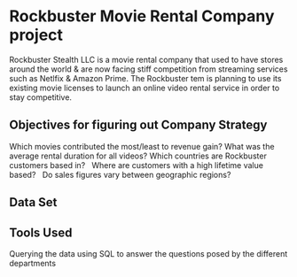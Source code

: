 # Rockbuster Movie Rental Company project

Rockbuster Stealth LLC is a movie rental company that used to have stores around the world & are now facing stiff competition from streaming services such as Netlfix & Amazon Prime.
The Rockbuster tem is planning to use its existing movie licenses to launch an online video rental service in order to stay competitive. 

## Objectives for figuring out Company Strategy 

 Which  movies  contributed  the  most/least  to  revenue  gain? 
 What  was  the  average  rental  duration  for  all  videos? 
 Which  countries  are  Rockbuster  customers  based  in?   
 Where  are  customers  with  a  high  lifetime  value  based?   
 Do  sales  figures  vary  between  geographic  regions?  


## Data Set 


## Tools Used 

Querying the data using SQL to answer the questions posed by the different departments 
